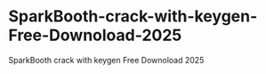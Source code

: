 # SparkBooth-crack-with-keygen-Free-Downoload-2025
SparkBooth crack with keygen Free Downoload 2025

